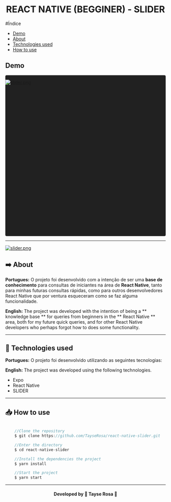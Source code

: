 <h1 align="center"> REACT NATIVE (BEGGINER) - SLIDER </h1> 

#Índice
- [Demo](#-demo)
- [About](#-about)
- [Technologies used](#-tecnologias-utilizadas) 
- [How to use](#-how-to-use)

## Demo
<div data-snack-id="@tayse_rosa/switch---react-native" data-snack-platform="android" data-snack-preview="true" data-snack-theme="dark" style="overflow:hidden;background:#212121;border:1px solid var(--color-border);border-radius:4px;height:505px;width:100%">

[![slider.png](https://i.postimg.cc/Jn0QkJs6/slider.png)](https://snack.expo.io/@tayse_rosa/64a1e1)

</div>
<script async src="https://snack.expo.io/embed.js"> </script>

---


[![slider.png](https://i.postimg.cc/Jn0QkJs6/slider.png)](https://postimg.cc/8J8W87BM)

## ➡️ About 
<b>Portugues:</b>
O projeto foi desenvolvido com a intenção de ser uma **base de conhecimento** para consultas de iniciantes na área de **React Native**, tanto para minhas futuras consultas rápidas, como para outros desenvolvedores React Native que por ventura esqueceram como se faz alguma funcionalidade.

<b>English:</b>
The project was developed with the intention of being a ** knowledge base ** for queries from beginners in the ** React Native ** area, both for my future quick queries, and for other React Native developers who perhaps forgot how to does some functionality.

---

## 🚀 Technologies used
<b>Portugues:</b>
O projeto foi desenvolvido utilizando as seguintes tecnologias:

<b>English:</b>
The project was developed using the following technologies.

- Expo
- React Native
- SLIDER

---

## 📥 How to use
```js

    //Clone the repository
    $ git clone https://github.com/TayseRosa/react-native-slider.git

    //Enter the directory
    $ cd react-native-slider

    //Install the dependencies the project
    $ yarn install

    //Start the project
    $ yarn start

``` 

---
<h4 align="center"> Developed by 🚀 Tayse Rosa 🌸 </h4>
